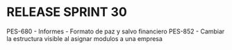 # RELEASE SPRINT 30
PES-680 - Informes - Formato de paz y salvo financiero
PES-852 - Cambiar la estructura visible al asignar modulos a una empresa
